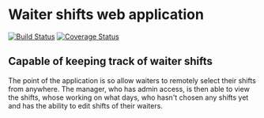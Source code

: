 # Waiter shifts web application

[![Build Status](https://travis-ci.org/dyllanhope/waiter_webapp.svg?branch=master)](https://travis-ci.org/dyllanhope/waiter_webapp) [![Coverage Status](https://coveralls.io/repos/github/dyllanhope/waiter_webapp/badge.svg?branch=master)](https://coveralls.io/github/dyllanhope/waiter_webapp?branch=master)

## Capable of keeping track of waiter shifts

The point of the application is so allow waiters to remotely select their shifts from anywhere. The manager, who has admin access, is then able to view the shifts, whose working on what days, who hasn't chosen any shifts yet and has the ability to edit shifts of their waiters. 